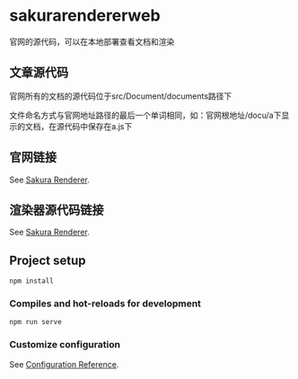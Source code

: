 # sakurarendererweb

官网的源代码，可以在本地部署查看文档和渲染

## 文章源代码

官网所有的文档的源代码位于src/Document/documents路径下

文件命名方式与官网地址路径的最后一个单词相同，如：官网根地址/docu/a下显示的文档，在源代码中保存在a.js下


## 官网链接
See [Sakura Renderer](http://123.249.110.185:8000/).

## 渲染器源代码链接
See [Sakura Renderer](https://github.com/SakuraLong/sakuraRenderer).

## Project setup
```
npm install
```

### Compiles and hot-reloads for development
```
npm run serve
```

### Customize configuration
See [Configuration Reference](https://cli.vuejs.org/config/).
